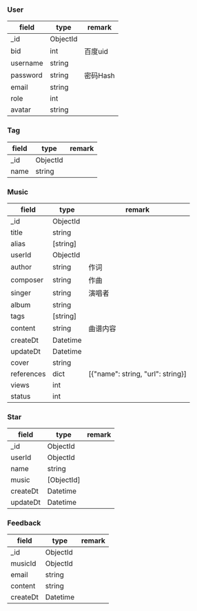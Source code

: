 ### User

| field        | type     | remark   |
| ------------ | -------- | -------- |
| _id          | ObjectId |          |
| bid          | int      | 百度uid  |
| username     | string   |          |
| password     | string   | 密码Hash |
| email        | string   |          |
| role         | int      |          |
| avatar       | string   |          |

### Tag

| field        | type     | remark |
| ------------ | -------- | -----  |
| _id          | ObjectId |        |
| name         | string   |        |

### Music

| field        | type     | remark                             |
| ------------ | -------- | -----                              |
| _id          | ObjectId |                                    |
| title        | string   |                                    |
| alias        | [string] |                                    |
| userId       | ObjectId |                                    |
| author       | string   | 作词                               |
| composer     | string   | 作曲                               |
| singer       | string   | 演唱者                             |
| album        | string   |                                    |
| tags         | [string] |                                    |
| content      | string   | 曲谱内容                           |
| createDt     | Datetime |                                    |
| updateDt     | Datetime |                                    |
| cover        | string   |                                    |
| references   | dict     | [{"name": string, "url": string}]  |
| views        | int      |                                    |
| status       | int      |                                    |

### Star

| field        | type       | remark |
| ------------ | ---------- | -----  |
| _id          | ObjectId   |        |
| userId       | ObjectId   |        |
| name         | string     |        |
| music        | [ObjectId] |        |
| createDt     | Datetime   |        |
| updateDt     | Datetime   |        |

### Feedback

| field        | type     | remark |
| ------------ | -------- | -----  |
| _id          | ObjectId |        |
| musicId      | ObjectId |        |
| email        | string   |        |
| content      | string   |        |
| createDt     | Datetime |        |
